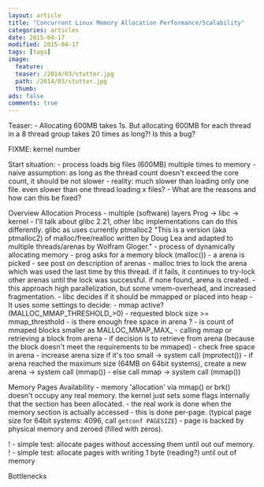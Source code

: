 ```yaml
---
layout: article
title: "Concurrent Linux Memory Allocation Performance/Scalability"
categories: articles
date: 2015-04-17
modified: 2015-04-17
tags: [tags]
image:
  feature: 
  teaser: /2014/03/stutter.jpg
  path: /2014/03/stutter.jpg
  thumb: 
ads: false
comments: true
---
```


Teaser:
    - Allocating 600MB takes 1s. But allocating 600MB for each thread in a 8 thread group takes 20 times as long?! Is this a bug?

FIXME: kernel number

Start situation:
    - process loads big files (600MB) multiple times to memory
    - naive assumption: as long as the thread count doesn't exceed the core count, it should be not slower
    - reality: much slower than loading only one file. even slower than one thread loading x files?
    - What are the reasons and how can this be fixed?

Overview Allocation Process
    - multiple (software) layers Prog -> libc -> kernel
    - I'll talk about glibc 2.21, other libc implementations can do this differently. glibc as uses currently ptmalloc2 "This is a version (aka ptmalloc2) of malloc/free/realloc written by Doug Lea and adapted to multiple threads/arenas by Wolfram Gloger."
    - process of dynamically allocating memory
        - prog asks for a memory block (malloc())
        - a arena is picked
            - see post on description of arenas
            - malloc tries to lock the arena which was used the last time by this thread. if it fails, it continues to try-lock other arenas until the lock was successful. if none found, arena is created.
            - this approach high parallelization, but some vmem-overhead, and increased fragmentation.
        - libc decides if it should be mmapped or placed into heap
            - It uses some settings to decide:
                - mmap active? (MALLOC_MMAP_THRESHOLD_>0)
                - requested block size >= mmap_thresthold
                - is there enough free space in arena ?
                - is count of mmaped blocks smaller as MALLOC_MMAP_MAX_
        - calling mmap or retrieving a block from arena
            - if decision is to retrieve from arena (because the block doesn't meet the requirements to be mmaped)
                - check free space in arena
                - increase arena size if it's too small -> system call (mprotect())
                - if arena reached the maximum size (64MB on 64bit systems), create a new arena -> system call (mmap())
            - else call mmap -> system call (mmap())

Memory Pages Availability
    - memory 'allocation' via mmap() or brk() doesn't occupy any real memory. the kernel just sets some flags internally that the section has been allocated.
    - the real work is done when the memory section is actually accessed
    - this is done per-page. (typical page size for 64bit systems: 4096, call `getconf PAGESIZE`)
    - page is backed by physical memory and zeroed (filled with zeros).

!    - simple test: allocate pages without accessing them until out ouf memory.
!    - simple test: allocate pages with writing 1 byte (reading?) until out of memory

Bottlenecks
